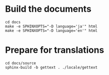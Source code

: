 # Build the documents

```
cd docs
make -e SPHINXOPTS="-D language='ja'" html
make -e SPHINXOPTS="-D language='en'" html
```

# Prepare for translations

```
cd docs/source
sphinx-build -b gettext . ./locale/gettext
```